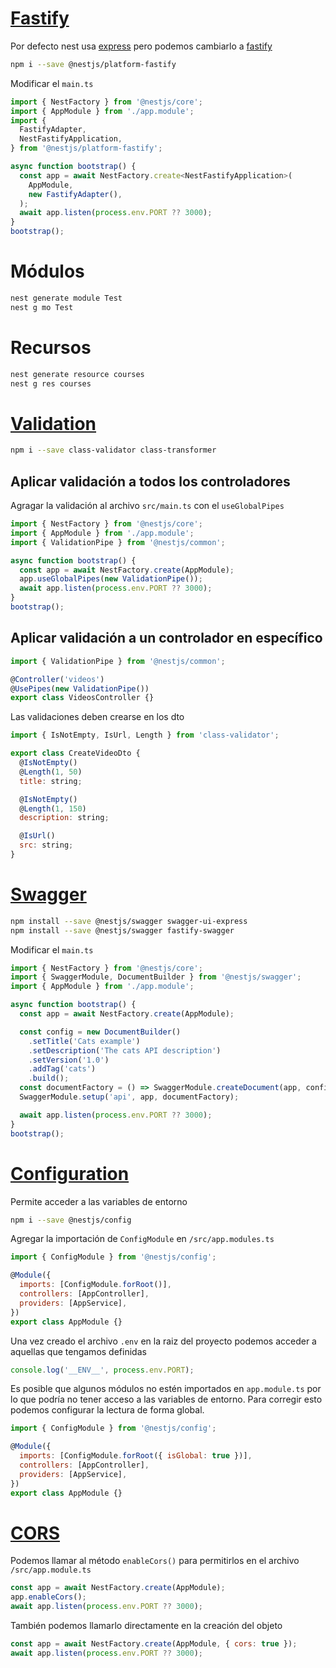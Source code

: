 # [Fastify](https://docs.nestjs.com/techniques/performance)

Por defecto nest usa [express](https://expressjs.com/) pero podemos cambiarlo a [fastify](https://github.com/fastify/fastify)

```bash
npm i --save @nestjs/platform-fastify
```

Modificar el `main.ts`

```js
import { NestFactory } from '@nestjs/core';
import { AppModule } from './app.module';
import {
  FastifyAdapter,
  NestFastifyApplication,
} from '@nestjs/platform-fastify';

async function bootstrap() {
  const app = await NestFactory.create<NestFastifyApplication>(
    AppModule,
    new FastifyAdapter(),
  );
  await app.listen(process.env.PORT ?? 3000);
}
bootstrap();
```

# Módulos

```bash
nest generate module Test
nest g mo Test
```

# Recursos

```bash
nest generate resource courses
nest g res courses
```

# [Validation](https://docs.nestjs.com/techniques/validation)

```bash
npm i --save class-validator class-transformer
```

## Aplicar validación a todos los controladores

Agragar la validación al archivo `src/main.ts` con el `useGlobalPipes`

```js
import { NestFactory } from '@nestjs/core';
import { AppModule } from './app.module';
import { ValidationPipe } from '@nestjs/common';

async function bootstrap() {
  const app = await NestFactory.create(AppModule);
  app.useGlobalPipes(new ValidationPipe());
  await app.listen(process.env.PORT ?? 3000);
}
bootstrap();
```

## Aplicar validación a un controlador en específico

```js
import { ValidationPipe } from '@nestjs/common';

@Controller('videos')
@UsePipes(new ValidationPipe())
export class VideosController {}
```

Las validaciones deben crearse en los dto

```js
import { IsNotEmpty, IsUrl, Length } from 'class-validator';

export class CreateVideoDto {
  @IsNotEmpty()
  @Length(1, 50)
  title: string;

  @IsNotEmpty()
  @Length(1, 150)
  description: string;

  @IsUrl()
  src: string;
}
```

# [Swagger](https://docs.nestjs.com/openapi/introduction)

```bash
npm install --save @nestjs/swagger swagger-ui-express
npm install --save @nestjs/swagger fastify-swagger
```

Modificar el `main.ts`

```ts
import { NestFactory } from '@nestjs/core';
import { SwaggerModule, DocumentBuilder } from '@nestjs/swagger';
import { AppModule } from './app.module';

async function bootstrap() {
  const app = await NestFactory.create(AppModule);

  const config = new DocumentBuilder()
    .setTitle('Cats example')
    .setDescription('The cats API description')
    .setVersion('1.0')
    .addTag('cats')
    .build();
  const documentFactory = () => SwaggerModule.createDocument(app, config);
  SwaggerModule.setup('api', app, documentFactory);

  await app.listen(process.env.PORT ?? 3000);
}
bootstrap();
```

# [Configuration](https://docs.nestjs.com/techniques/configuration)

Permite acceder a las variables de entorno

```bash
npm i --save @nestjs/config
```

Agregar la importación de `ConfigModule` en `/src/app.modules.ts`

```js
import { ConfigModule } from '@nestjs/config';

@Module({
  imports: [ConfigModule.forRoot()],
  controllers: [AppController],
  providers: [AppService],
})
export class AppModule {}
```

Una vez creado el archivo `.env` en la raiz del proyecto podemos acceder a aquellas que tengamos definidas

```js
console.log('__ENV__', process.env.PORT);
```

Es posible que algunos módulos no estén importados en `app.module.ts` por lo que podría no tener acceso a las variables de entorno.
Para corregir esto podemos configurar la lectura de forma global.

```js
import { ConfigModule } from '@nestjs/config';

@Module({
  imports: [ConfigModule.forRoot({ isGlobal: true })],
  controllers: [AppController],
  providers: [AppService],
})
export class AppModule {}
```

# [CORS](https://docs.nestjs.com/security/cors)

Podemos llamar al método `enableCors()` para permitirlos en el archivo `/src/app.module.ts`

```js
const app = await NestFactory.create(AppModule);
app.enableCors();
await app.listen(process.env.PORT ?? 3000);
```

También podemos llamarlo directamente en la creación del objeto

```js
const app = await NestFactory.create(AppModule, { cors: true });
await app.listen(process.env.PORT ?? 3000);
```
